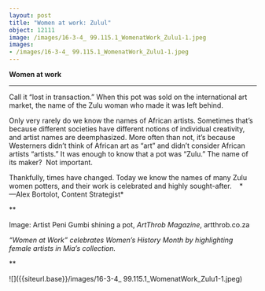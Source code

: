 ```yaml
---
layout: post
title: "Women at work: Zulul"
object: 12111
image: /images/16-3-4_ 99.115.1_WomenatWork_Zulu1-1.jpeg
images:
- /images/16-3-4_ 99.115.1_WomenatWork_Zulu1-1.jpeg
---
```

**Women at work**

****

Call it “lost in transaction.” When this pot was sold on the international art market, the name of the Zulu woman who made it was left behind. 

Only very rarely do we know the names of African artists. Sometimes that’s because different societies have different notions of individual creativity, and artist names are deemphasized. More often than not, it’s because Westerners didn’t think of African art as “art” and didn’t consider African artists “artists.” It was enough to know that a pot was “Zulu.” The name of its maker?  Not important.

Thankfully, times have changed. Today we know the names of many Zulu women potters, and their work is celebrated and highly sought-after.    *      —Alex Bortolot, Content Strategist*

**

Image: Artist Peni Gumbi shining a pot, *ArtThrob Magazine*, artthrob.co.za

*“Women at Work” celebrates Women’s History Month by highlighting female artists in Mia’s collection.*

**


![]({{siteurl.base}}/images/16-3-4_ 99.115.1_WomenatWork_Zulu1-1.jpeg)
